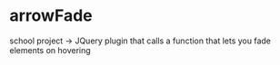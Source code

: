 # arrowFade
school project -> JQuery plugin that calls a function that lets you fade elements on hovering
